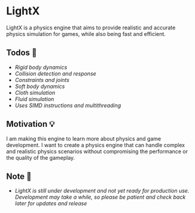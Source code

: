 # LightX

LightX is a physics engine that aims to provide realistic and accurate physics simulation for games, while also being fast and efficient.

## Todos 📝

* *Rigid body dynamics*
* *Collision detection and response*
* *Constraints and joints*
* *Soft body dynamics*
* *Cloth simulation*
* *Fluid simulation*
* *Uses SIMD instructions and multithreading*

## Motivation 💡

I am making this engine to learn more about physics and game development. I want to create a physics engine that can handle complex and realistic physics scenarios without compromising the performance or the quality of the gameplay.

## Note 📌

* *LightX is still under development and not yet ready for production use. Development may take a while, so please be patient and check back later for updates and release*
